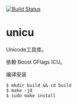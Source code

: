 [![Build Status](https://travis-ci.org/Yeolar/unicu.svg?branch=master)](https://travis-ci.org/Yeolar/unicu)

unicu
=====

Unicode工具库。

依赖 Boost GFlags ICU。

编译安装

    $ mkdir build && cd build
    $ make -j8
    $ sudo make install

